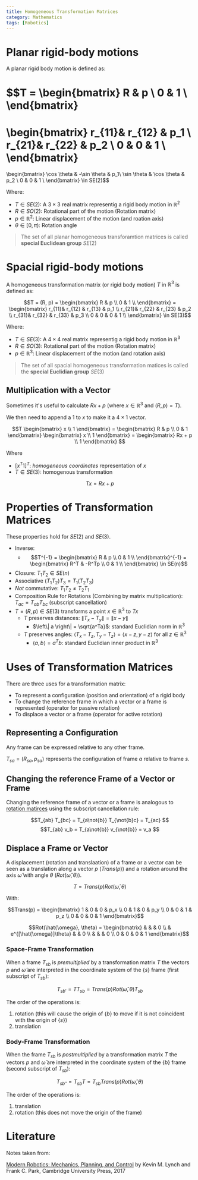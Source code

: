 ```yaml
---
title: Homogeneous Transformation Matrices
category: Mathematics
tags: [Robotics]
---
```

# Planar rigid-body motions

A planar rigid body motion is defined as:

$$T =
\begin{bmatrix} R & p \\ 0 & 1 \\
\end{bmatrix}
= 
\begin{bmatrix}
r_{11}& r_{12} & p_1 \\ 
r_{21}& r_{22} & p_2 \\ 
0  & 0 & 1 \\
\end{bmatrix}
= 
\begin{bmatrix}
\cos \theta & -\sin \theta & p_1\\
\sin \theta & \cos \theta & p_2 \\
0 & 0  & 1 \\
\end{bmatrix} \in SE(2)$$

Where:
- $T \in SE(2)$: A $3 \times 3$ real matrix representig a rigid body motion in $\mathbb{R}^2$
- $R \in SO(2)$: Rotational part of the motion (Rotation matrix)
- $p \in \mathbb{R}^2$: Linear displacement of the motion (and roation axis)
- $\theta \in [0,\pi)$: Rotation angle


> The set of all planar homogeneous transforamtion matrices is called **special Euclidean group** $SE(2)$


# Spacial rigid-body motions

A homogeneous transformation matrix (or rigid body motion) $T$ in $\mathbb{R}^3$ is defined as:

$$T = (R, p) = \begin{bmatrix}
 R & p \\
 0 & 1 \\
\end{bmatrix}
= \begin{bmatrix}
 r_{11}& r_{12} & r_{13} & p_1 \\
 r_{21}& r_{22} & r_{23} & p_2 \\
 r_{31}& r_{32} & r_{33} & p_3 \\
 0 & 0  & 0 & 1 \\
\end{bmatrix} \in SE(3)$$

Where:

- $T \in SE(3)$: A $4 \times 4$ real matrix representig a rigid body motion in $\mathbb{R}^3$
- $R \in SO(3)$: Rotational part of the motion (Rotation matrix)
- $p \in \mathbb{R}^3$: Linear displacement of the motion (and rotation axis)

> The set of all spacial homogeneous transformation matices is called the **special Euclidian group** $SE(3)$


## Multiplication with a Vector

Sometimes it's useful to calculate $Rx + p$ (where $x \in \mathbb{R}^3$ and $(R,p) = T$).

We then need to append a $1$ to $x$ to make it a $4 \times 1$ vector.

$$T \begin{bmatrix} x \\ 1 \end{bmatrix} =
\begin{bmatrix} R & p \\ 0 & 1 \end{bmatrix}
\begin{bmatrix} x \\ 1 \end{bmatrix} =
\begin{bmatrix} Rx + p \\ 1 \end{bmatrix}
$$

Where
- $[x^T 1]^T$: *homogeneous coordinates* representation of  $x$
- $T \in SE(3)$: homogenous transformation

$$Tx = Rx + p$$

# Properties of Transformation Matrices

These properties hold for $SE(2)$ and $SE(3)$.

- Inverse:
    - $$T^{-1} = \begin{bmatrix} R & p \\ 0 & 1 \\
\end{bmatrix}^{-1} =  \begin{bmatrix} R^T & -R^Tp \\ 0 & 1 \\
\end{bmatrix} \in SE(n)$$
- Closure: $T_1 T_2 \in SE(n)$
- Associative $(T_1 T_2) T_3 = T_1 (T_2 T_3)$
- *Not* commutative: $T_1 T_2 \neq T_2 T_1$
- Composition Rule for Rotations (Combining by matrix multiplication): $T_{ac} = T_{ab} T_{bc}$ (subscript cancellation)
- $T = (R, p) \in SE(3)$ transforms a point $x \in \mathbb{R}^3$ to $Tx$
  - $T$ preserves distances: $\left\| T_x - T_y \right\| = \left\| x - y \right\|$
      - $\left\| a \right\| = \sqrt{a^Ta}$: standard Euclidian norm in $\mathbb{R}^3$
  - $T$ preserves angles: $\left< T_x - T_z, T_y - T_z\right> = \left< x - z, y - z\right>$ for all $z \in \mathbb{R}^3$
      - $\left< a, b\right> = a^Tb$: standard Euclidian inner product in $\mathbb{R}^3$


# Uses of Transformation Matrices

There are three uses for a transformation matrix:

- To represent a configuration (position and orientation) of a rigid body
- To change the reference frame in which a vector or a frame is represented (operator for passive rotation)
- To displace a vector or a frame (operator for active rotation)

## Representing a Configuration

Any frame can be expressed relative to any other frame.

$T_{sa} = (R_{sa}, p_{sa})$ represents the configuration of frame $a$ relative to frame $s$.

## Changing the reference Frame of a Vector or Frame

Changing the reference frame of a vector or a frame is analogous to [rotation matirces]({filename}/rotation_matrix.md) using the subscript cancellation rule:

$$T_{ab} T_{bc} = T_{a\not{b}} T_{\not{b}c} = T_{ac} $$
$$T_{ab} v_b = T_{a\not{b}} v_{\not{b}} = v_a $$


## Displace a Frame or Vector

A displacement (rotation and translaation) of a frame or a vector can be seen as a translation along a vector $p$ ($Trans(p)$) and a rotation around the axis $\hat{\omega}$ with angle $\theta$ ($Rot(\hat{\omega}, \theta)$).

$$T = Trans(p)Rot(\hat{\omega}, \theta)$$

With:

$$Trans(p) =
\begin{bmatrix}
 1 & 0 & 0 & p_x \\
 0 & 1 & 0 & p_y \\
 0 & 0 & 1 & p_z \\
 0 & 0 & 0 & 1 
\end{bmatrix}$$

$$Rot(\hat{\omega}, \theta) =
\begin{bmatrix}
  &  &  & 0 \\
  & e^{[\hat{\omega}]\theta} &  & 0 \\
  &  &  & 0 \\
 0 & 0 & 0 & 1 
\end{bmatrix}$$


### Space-Frame Transformation

When a frame $T_{sb}$ is *premultiplied* by a transformation matrix $T$ the vectors $p$ and $\hat{\omega}$ are interpreted in the coordinate system of the $\{s\}$ frame (first subscript of $T_{sb}$):

$$T_{sb'} = TT_{sb} = Trans(p)Rot(\hat{\omega}, \theta)T_{sb}$$

The order of the operations is:

1. rotation (this will cause the origin of $\{b\}$ to move if it is not coincident with the origin of $\{s\}$)
2. translation

### Body-Frame Transformation

When the frame $T_{sb}$ is *postmultiplied* by a transformation matrix $T$ the vectors $p$ and $\hat{\omega}$ are interpreted in the coordinate system of the $\{b\}$ frame (second subscript of $T_{sb}$):

$$T_{sb''} = T_{sb}T = T_{sb}Trans(p)Rot(\hat{\omega}, \theta)$$

The order of the operations is:

1. translation
2. rotation (this does not move the origin of the frame)


# Literature

Notes taken from:

[Modern Robotics: Mechanics, Planning, and Control](http://hades.mech.northwestern.edu/index.php/Modern_Robotics) by Kevin M. Lynch and Frank C. Park, Cambridge University Press, 2017
